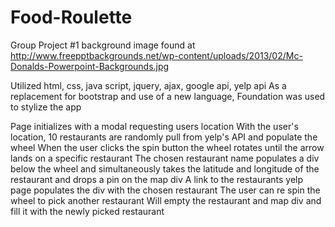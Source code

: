 # Food-Roulette

Group Project #1
background image found at http://www.freepptbackgrounds.net/wp-content/uploads/2013/02/Mc-Donalds-Powerpoint-Backgrounds.jpg

Utilized html, css, java script, jquery, ajax, google api, yelp api
    As a replacement for bootstrap and use of a new language, Foundation was used to stylize the app


Page initializes with a modal requesting users location
With the user's location, 10 restaurants are randomly pull from yelp's API and populate the wheel
When the user clicks the spin button the wheel rotates until the arrow lands on a specific restaurant
The chosen restaurant name populates a div below the wheel and simultaneously takes the latitude and longitude of the restaurant and drops a pin on the map div
    A link to the restaurants yelp page populates the div with the chosen restaurant
The user can re spin the wheel to pick another restaurant
    Will empty the restaurant and map div and fill it with the newly picked restaurant
